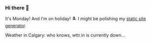 ### Hi there :wave:

It's Monday! And I'm on holiday! :desert_island: I might be polishing my [static site generator](https://github.com/bewuethr/pandoc-bash-blog).

Weather in Calgary: who knows, wttr.in is currently down...
